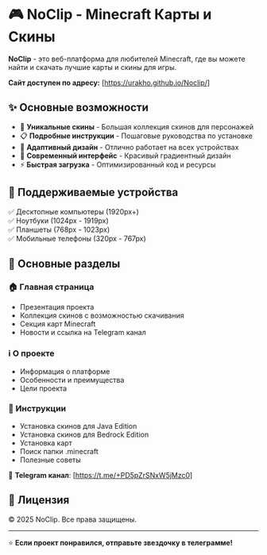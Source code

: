 # 🎮 NoClip - Minecraft Карты и Скины

**NoClip** - это веб-платформа для любителей Minecraft, где вы можете найти и скачать лучшие карты и скины для игры.

**Сайт доступен по адресу:** [https://urakho.github.io/Noclip/]

## ✨ Основные возможности

- 👤 **Уникальные скины** - Большая коллекция скинов для персонажей
- 📋 **Подробные инструкции** - Пошаговые руководства по установке
- 📱 **Адаптивный дизайн** - Отлично работает на всех устройствах
- 🎨 **Современный интерфейс** - Красивый градиентный дизайн
- ⚡ **Быстрая загрузка** - Оптимизированный код и ресурсы

## 📱 Поддерживаемые устройства

✅ Десктопные компьютеры (1920px+)  
✅ Ноутбуки (1024px - 1919px)  
✅ Планшеты (768px - 1023px)  
✅ Мобильные телефоны (320px - 767px)

## 🎯 Основные разделы

### 🏠 Главная страница
- Презентация проекта
- Коллекция скинов с возможностью скачивания
- Секция карт Minecraft
- Новости и ссылка на Telegram канал

### ℹ️ О проекте
- Информация о платформе
- Особенности и преимущества
- Цели проекта

### 📖 Инструкции
- Установка скинов для Java Edition
- Установка скинов для Bedrock Edition
- Установка карт
- Поиск папки .minecraft
- Полезные советы

🔗 **Telegram канал**: [https://t.me/+PD5pZrSNxW5jMzc0]

## 📄 Лицензия

© 2025 NoClip. Все права защищены.

---

⭐ **Если проект понравился, отправьте звездочку в телеграмме!**